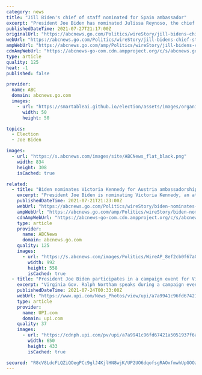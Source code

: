 ```yaml
---
category: news
title: "Jill Biden's chief of staff nominated for Spain ambassador"
excerpt: "President Joe Biden has nominated Julissa Reynoso, the chief of staff to first lady Jill Biden and a former ambassador, to serve as his ambassador to Spain and Andorra"
publishedDateTime: 2021-07-27T21:17:00Z
originalUrl: "https://abcnews.go.com/Politics/wireStory/jill-bidens-chief-staff-nominated-spain-ambassador-79099185"
webUrl: "https://abcnews.go.com/Politics/wireStory/jill-bidens-chief-staff-nominated-spain-ambassador-79099185"
ampWebUrl: "https://abcnews.go.com/amp/Politics/wireStory/jill-bidens-chief-staff-nominated-spain-ambassador-79099185"
cdnAmpWebUrl: "https://abcnews-go-com.cdn.ampproject.org/c/s/abcnews.go.com/amp/Politics/wireStory/jill-bidens-chief-staff-nominated-spain-ambassador-79099185"
type: article
quality: 125
heat: -1
published: false

provider:
  name: ABC
  domain: abcnews.go.com
  images:
    - url: "https://smartableai.github.io/election/assets/images/organizations/abcnews.go.com-50x50.jpg"
      width: 50
      height: 50

topics:
  - Election
  - Joe Biden

images:
  - url: "https://s.abcnews.com/images/site/ABCNews_flat_black.png"
    width: 834
    height: 308
    isCached: true

related:
  - title: "Biden nominates Victoria Kennedy for Austria ambassadorship"
    excerpt: "President Joe Biden is nominating Victoria Kennedy, an attorney and the widow of Sen. Ted Kennedy, to serve as his ambassador to Austria WASHINGTON -- President Joe Biden is nominating Victoria ..."
    publishedDateTime: 2021-07-21T21:23:00Z
    webUrl: "https://abcnews.go.com/Politics/wireStory/biden-nominates-victoria-kennedy-austria-ambassadorship-78975901"
    ampWebUrl: "https://abcnews.go.com/amp/Politics/wireStory/biden-nominates-victoria-kennedy-austria-ambassadorship-78975901"
    cdnAmpWebUrl: "https://abcnews-go-com.cdn.ampproject.org/c/s/abcnews.go.com/amp/Politics/wireStory/biden-nominates-victoria-kennedy-austria-ambassadorship-78975901"
    type: article
    provider:
      name: ABCNews
      domain: abcnews.go.com
    quality: 125
    images:
      - url: "https://s.abcnews.com/images/Politics/WireAP_8ef2cb0f67a04ce08696bd3210b35719_16x9_992.jpg"
        width: 992
        height: 558
        isCached: true
  - title: "President Joe Biden participates in a campaign event for Virginia gubernatorial candidate Terry McAuliffe."
    excerpt: "Virginia Gov. Ralph Northam speaks during a campaign event for Virginia gubernatorial candidate Terry McAuliffe at Lubber Run Park, Arlington, Virginia on Friday, July 23, 2021. Photo by Oliver Contre"
    publishedDateTime: 2021-07-24T00:33:00Z
    webUrl: "https://www.upi.com/News_Photos/view/upi/a7a9941c96fd67421a5051937f6a1c1b/President-Joe-Biden-participates-in-a-campaign-event-for-Virginia-gubernatorial-candidate-Terry-McAuliffe/"
    type: article
    provider:
      name: UPI.com
      domain: upi.com
    quality: 37
    images:
      - url: "https://cdnph.upi.com/pv/upi/a7a9941c96fd67421a5051937f6a1c1b/VIRGINIA-GUBERNATORIAL.jpg"
        width: 650
        height: 433
        isCached: true

secured: "R8cV8LdcFLQZiQOegPCc9glJ4KjlHN8wjK/UP2UO6dqofsgRAOxfmwhUpGOOzGVh5Bxa1N57n99o5HPmiiavSPRzCwy4aqQPg2/GyoF38/2hSC79yWa548mlmPnT9MlLStDSk9b9VIg8w0Nj+WSFddB45iKDaMGLmqE//2DvtexQMKLFG8ZrxnLLS+l2JKumPDfImoD0ZujHQnRme1Lm3mTOxS2ViwjdGdn00fNH6hIEtmkqKoeRIATaYalKdjVkQ4FRr3bKDiKBgvbEOUcGyC/Ue0yVHIJQO0eKWMVUIOuvNUWBvo/QRuDHdtMpPoclmLE/gDoHUSOjyHYtckg9dVyGesFWr/aormCutlW2kfs=;Y3STMCQShhDjQYJc+KVD0Q=="
---
```


